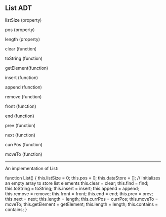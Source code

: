 List ADT
-----------
listSize (property) 

pos (property)

length (property) 

clear (function) 

toString (function) 

getElement(function) 

insert (function) 

append (function) 

remove (function) 

front (function)

end (function) 

prev (function) 

next (function) 

currPos (function) 

moveTo (function)

-------------
An implementation of List:

function List() {
this.listSize = 0;
this.pos = 0;
this.dataStore = []; // initializes an empty array to store list elements this.clear = clear;
this.find = find;
this.toString = toString; this.insert = insert; this.append = append; this.remove = remove; this.front = front;
this.end = end;
this.prev = prev;
this.next = next; 
this.length = length; 
this.currPos = currPos; 
this.moveTo = moveTo; 
this.getElement = getElement; 
this.length = length; 
this.contains = contains;
}
